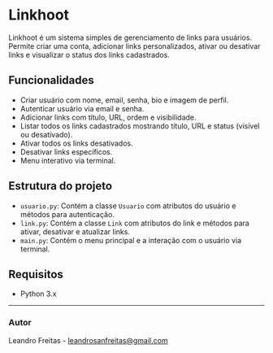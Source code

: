 # Linkhoot

Linkhoot é um sistema simples de gerenciamento de links para usuários. Permite criar uma conta, adicionar links personalizados, ativar ou desativar links e visualizar o status dos links cadastrados.

## Funcionalidades

- Criar usuário com nome, email, senha, bio e imagem de perfil.
- Autenticar usuário via email e senha.
- Adicionar links com título, URL, ordem e visibilidade.
- Listar todos os links cadastrados mostrando título, URL e status (visível ou desativado).
- Ativar todos os links desativados.
- Desativar links específicos.
- Menu interativo via terminal.

## Estrutura do projeto

- `usuario.py`: Contém a classe `Usuario` com atributos do usuário e métodos para autenticação.
- `link.py`: Contém a classe `Link` com atributos do link e métodos para ativar, desativar e atualizar links.
- `main.py`: Contém o menu principal e a interação com o usuário via terminal.

## Requisitos

- Python 3.x

---

### Autor

Leandro Freitas - leandrosanfreitas@gmail.com